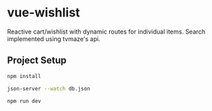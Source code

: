 # vue-wishlist

Reactive cart/wishlist with dynamic routes for individual items. Search implemented using tvmaze's api.

## Project Setup

```sh
npm install

json-server --watch db.json

npm run dev
```
